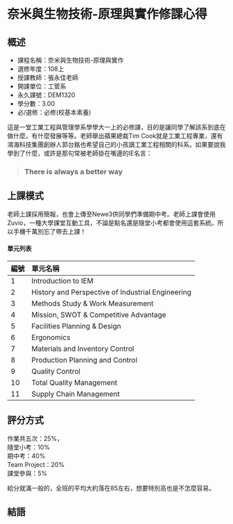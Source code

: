 
# 奈米與生物技術-原理與實作修課心得
## 概述
- 課程名稱：奈米與生物技術-原理與實作
- 選修年度：108上
- 授課教師：張永佳老師
- 開課單位：工管系    
- 永久課號：DEM1320
- 學分數：3.00
- 必/選修：必修(校基本素養)

這是一堂工業工程與管理學系學學大一上的必修課，目的是讓同學了解該系到底在做什麼，有什麼發展等等。老師舉出蘋果總裁Tim Cook就是工業工程專業，還有鴻海科技集團創辦人郭台銘也希望自己的小孩讀工業工程相關的科系。如果要說我學到了什麼，或許是那句常被老師掛在嘴邊的IE名言：
> ### There is always a better way

## 上課模式
老師上課採用簡報，也會上傳至Newe3供同學們準備期中考。老師上課會使用Zuvio，一種大學課堂互動工具，不論是點名還是隨堂小考都會使用這套系統。所以手機千萬別忘了帶去上課！
#### 單元列表

編號 | 單元名稱
--------|:-----
1|Introduction to IEM 
2|History and Perspective of Industrial Engineering 
3|Methods Study & Work Measurement 
4|Mission, SWOT & Competitive Advantage 
5|Facilities Planning & Design 
6|Ergonomics 
7|Materials and Inventory Control 
8|Production Planning and Control 
9|Quality Control 
10|Total Quality Management 
11|Supply Chain Management 

## 評分方式
作業共五次：25%，<br/>
隨堂小考：10%<br/>
期中考：40%<br/>
Team Project：20%<br/>
課堂參與：5%   

給分就滿一般的，全班的平均大約落在85左右，想要特別高也是不怎麼容易。

## 結語





